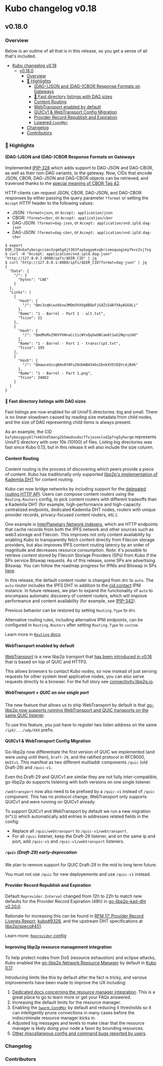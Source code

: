 # Kubo changelog v0.18

## v0.18.0

### Overview

Below is an outline of all that is in this release, so you get a sense of all that's included.

- [Kubo changelog v0.18](#kubo-changelog-v018)
  - [v0.18.0](#v0180)
    - [Overview](#overview)
    - [🔦 Highlights](#-highlights)
      - [(DAG-)JSON and (DAG-)CBOR Response Formats on Gateways](#dag-json-and-dag-cbor-response-formats-on-gateways)
      - [🐎 Fast directory listings with DAG sizes](#-fast-directory-listings-with-dag-sizes)
      - [Content Routing](#content-routing)
      - [WebTransport enabled by default](#webtransport-enabled-by-default)
      - [QUICv1 & WebTransport Config Migration](#quicv1--webtransport-config-migration)
      - [Provider Record Republish and Expiration](#provider-record-republish-and-expiration)
      - [Lowered `ConnMgr`](#lowered-connmgr)
    - [Changelog](#changelog)
    - [Contributors](#contributors)

### 🔦 Highlights

#### (DAG-)JSON and (DAG-)CBOR Response Formats on Gateways

Implemented [IPIP-328](https://github.com/ipfs/specs/pull/328) which adds support
to DAG-JSON and DAG-CBOR, as well as their non-DAG variants, to the gateway. Now,
CIDs that encode JSON, CBOR, DAG-JSON and DAG-CBOR objects can be retrieved, and
traversed thanks to the [special meaning of CBOR Tag 42](https://github.com/ipld/cid-cbor/).

HTTP clients can request JSON, CBOR, DAG-JSON, and DAG-CBOR responses by either
passing the query parameter `?format` or setting the `Accept` HTTP header to the
following values:

- JSON: `?format=json`, or `Accept: application/json`
- CBOR: `?format=cbor`, or `Accept: application/cbor`
- DAG-JSON: `?format=dag-json`, or `Accept: application/vnd.ipld.dag-json`
- DAG-JSON: `?format=dag-cbor`, or `Accept: application/vnd.ipld.dag-cbor`

```console
$ export DIR_CID=bafybeigccimv3zqm5g4jt363faybagywkvqbrismoquogimy7kvz2sj7sq
$ curl -H "Accept: application/vnd.ipld.dag-json" "http://127.0.0.1:8080/ipfs/$DIR_CID" | jq
$ curl "http://127.0.0.1:8080/ipfs/$DIR_CID?format=dag-json" | jq
{
  "Data": {
    "/": {
      "bytes": "CAE"
    }
  },
  "Links": [
    {
      "Hash": {
        "/": "Qmc3zqKcwzbbvw3MQm3hXdg8BQoFjGdZiGdAfXAyAGGdLi"
      },
      "Name": "1 - Barrel - Part 1 - alt.txt",
      "Tsize": 21
    },
    {
      "Hash": {
        "/": "QmdMxMx29KVYhHnaCc1icWYxQqXwUNCae6t1wS2NqruiHd"
      },
      "Name": "1 - Barrel - Part 1 - transcript.txt",
      "Tsize": 195
    },
    {
      "Hash": {
        "/": "QmawceGscqN4o8Y8Fv26UUmB454kn2bnkXV5tEQYc4jBd6"
      },
      "Name": "1 - Barrel - Part 1.png",
      "Tsize": 24862
    }
  ]
}
```

#### 🐎 Fast directory listings with DAG sizes

Fast listings are now enabled for _all_ UnixFS directories: big and small.
There is no linear slowdown caused by reading size metadata from child nodes,
and the size of DAG representing child items is always present.

As an example, the CID
`bafybeiggvykl7skb2ndlmacg2k5modvudocffxjesexlod2pfvg5yhwrqm` represents UnixFS
directory with over 10k (10100) of files. Listing big directories was fast
since Kubo 0.13, but in this release it will also include the size column.

#### Content Routing

Content routing is the process of discovering which peers provide a piece of content. Kubo has traditionally only supported [libp2p's implementation of Kademlia DHT](https://github.com/libp2p/specs/tree/master/kad-dht) for content routing.

Kubo can now bridge networks by including support for the [delegated routing HTTP API](https://github.com/ipfs/specs/pull/337). Users can compose content routers using the `Routing.Routers` config, to pick content routers with different tradeoffs than a Kademlia DHT (for example, high-performance and high-capacity centralized endpoints, dedicated Kademlia DHT nodes, routers with unique provider records, privacy-focused content routers, etc.).

One example is [InterPlanetary Network Indexers](https://github.com/ipni/specs/blob/main/IPNI.md#readme), which are HTTP endpoints that cache records from both the IPFS network and other sources such as web3.storage and Filecoin. This improves not only content availability by enabling Kubo to transparently fetch content directly from Filecoin storage providers, but also improves IPFS content routing latency by an order of magnitude and decreases resource consumption.
*Note:* it's possible to retrieve content stored by Filecoin Storage Providers (SPs) from Kubo if the SPs service Bitswap requests.  As of this release, some SPs are advertising Bitswap.  You can follow the roadmap progress for IPNIs and Bitswap in SPs [here](https://www.starmaps.app/roadmap/github.com/protocol/bedrock/issues/1).

In this release, the default content router is changed from `dht` to `auto`. The `auto` router includes the IPFS DHT in addition to the [cid.contact](https://cid.contact) IPNI instance. In future releases, we plan to expand the functionality of `auto` to encompass automatic discovery of content routers, which will improve performance and content availability (for example, see [IPIP-342](https://github.com/ipfs/specs/pull/342)).

Previous behavior can be restored by setting `Routing.Type` to `dht`.

Alternative routing rules, including alternative IPNI endpoints, can be configured in `Routing.Routers` after setting `Routing.Type` to `custom`.

Learn more in [`Routing` docs](https://github.com/ipfs/kubo/blob/master/docs/config.md#routing).

#### WebTransport enabled by default

[WebTransport](https://github.com/libp2p/go-libp2p/issues/1717) is a new libp2p transport that [has been introduced in v0.16](v0.16.md#-webtransport-new-experimental-transport) that is based on top of QUIC and HTTP3.

This allows browsers to contact Kubo nodes, so now instead of just serving requests for other system level applicative nodes, you can also serve requests directly to a browser.
For the full story see [connectivity.libp2p.io](https://connectivity.libp2p.io/).

##### WebTransport + QUIC on one single port

The new feature that allows us to ship WebTransport by default is that [go-libp2p now supports running WebTransport and QUIC transports on the same QUIC listener](https://github.com/libp2p/go-libp2p/issues/1759).

To use this feature, you just have to register two listen address on the same `/ipX/.../udp/XXX` prefix.

#### QUICv1 & WebTransport Config Migration

Go-libp2p now differentiate the first version of QUIC we implemented (and were using until then), `Draft-29`, and the ratified protocol in RFC9000, `QUICv1`.
This manifest as two different multiaddr components `/quic` (old Draft-29) and `/quic-v1`.

Even tho Draft-29 and QUICv1 are similar they are not fully inter-compatible, go-libp2p do supports listening with both versions on one single listener.

`/webtransport` now also need to be prefixed by a `/quic-v1` instead of `/quic` component.
This has no protocol change, WebTransport only supports QUICv1 and were running on QUICv1 already.

To support QUICv1 and WebTransport by default we run a new migration (n°`13`) which automatically add entries in addresses related fields in the config:
- Replace all `/quic/webtransport` to `/quic-v1/webtransport`.
- For all `/quic` listener, keep the Draft-29 listener, and on the same ip and port, add `/quic-v1` and `/quic-v1/webtransport` listeners.

##### `/quic` (Draft-29) early-deprecation

We plan to remove support for QUIC Draft-29 in the mid to long term future.

You must not use `/quic` for new deployements and use `/quic-v1` instead.

#### Provider Record Republish and Expiration

Default `Reprovider.Interval` changed from 12h to 22h to match new defaults for the Provider Record Expiration (48h) in [go-libp2p-kad-dht v0.20.0](https://github.com/libp2p/go-libp2p-kad-dht/releases/tag/v0.20.0).

Rationale for increasing this can be found in
[RFM 17: Provider Record Livenes Report](https://github.com/protocol/network-measurements/blob/master/results/rfm17-provider-record-liveness.md),
[kubo#9326](https://github.com/ipfs/kubo/pull/9326),
and the upstream DHT specifications at [libp2p/specs#451](https://github.com/libp2p/specs/pull/451).

Learn more: [`Reprovider` config](https://github.com/ipfs/go-ipfs/blob/master/docs/config.md#reprovider)

#### Improving libp2p resource management integration
To help protect nodes from DoS (resource exhaustion) and eclipse attacks,
Kubo enabled the [go-libp2p Network Resource Manager](https://github.com/libp2p/go-libp2p/tree/master/p2p/host/resource-manager)
by default in [Kubo 0.17](https://github.com/ipfs/kubo/blob/master/docs/changelogs/v0.17.md#libp2p-resource-management-enabled-by-default).
 
Introducing limits like this by default after the fact is tricky,
and various improvements have been made to improve the UX including:
1. [Dedicated docs concerning the resource manager integration](https://github.com/ipfs/kubo/blob/master/docs/libp2p-resource-management.md).  This is a great place to go to learn more or get your FAQs answered.
2. Increasing the default limits for the resource manager.
3. Enabling the [`Swarm.ConnMgr`](https://github.com/ipfs/kubo/blob/master/docs/config.md#swarmconnmgr) by default and reducing it thresholds so it can intelligently prune connections in many cases before the indiscriminate resource manager kicks in.
4. Adjusted log messages and levels to make clear that the resource manager is likely doing your node a favor by bounding resources.
5. [Other miscellaneous config and command bugs reported by users](https://github.com/ipfs/kubo/issues/9442).

### Changelog

### Contributors
